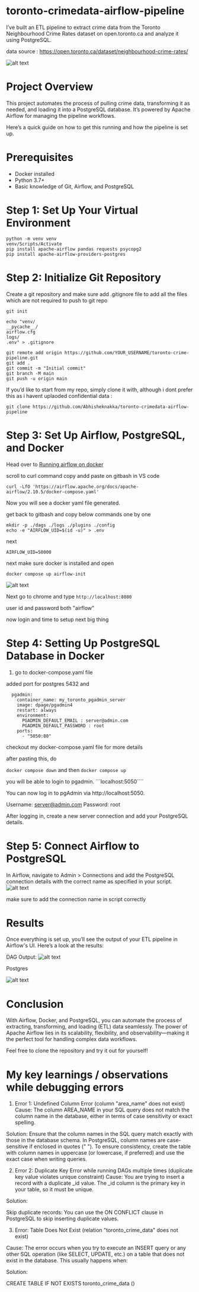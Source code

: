 # toronto-crimedata-airflow-pipeline
I’ve built an ETL pipeline to extract crime data from the Toronto Neighbourhood Crime Rates dataset on open.toronto.ca and analyze it using PostgreSQL.

data source : https://open.toronto.ca/dataset/neighbourhood-crime-rates/

![alt text](image-4.png)

# Project Overview
This project automates the process of pulling crime data, transforming it as needed, and loading it into a PostgreSQL database. It’s powered by Apache Airflow for managing the pipeline workflows.

Here’s a quick guide on how to get this running and how the pipeline is set up.

# Prerequisites
- Docker installed
- Python 3.7+
- Basic knowledge of Git, Airflow, and PostgreSQL

# Step 1: Set Up Your Virtual Environment

```
python -m venv venv
venv/Scripts/Activate
pip install apache-airflow pandas requests psycopg2
pip install apache-airflow-providers-postgres

```

# Step 2: Initialize Git Repository

Create a git repository and make sure add .gitignore file to add all the files which are not required to push to  git repo

```
git init
```

```
echo "venv/
__pycache__/
airflow.cfg
logs/
.env" > .gitignore
```

```
git remote add origin https://github.com/YOUR_USERNAME/toronto-crime-pipeline.git
git add .
git commit -m "Initial commit"
git branch -M main
git push -u origin main
```

If you’d like to start from my repo, simply clone it with, although i dont prefer this as i havent uplaoded confidential data :

```
git clone https://github.com/Abhisheknakka/toronto-crimedata-airflow-pipeline
```



# Step 3: Set Up Airflow, PostgreSQL, and Docker

Head over to [Running airflow on docker](https://airflow.apache.org/docs/apache-airflow/stable/howto/docker-compose/index.html)

scroll to curl command copy andd paste on gitbash in VS code
```
curl -LfO 'https://airflow.apache.org/docs/apache-airflow/2.10.5/docker-compose.yaml'
```

Now you will see a docker yaml file generated.

get back to gitbash and copy below commands one by one

```
mkdir -p ./dags ./logs ./plugins ./config
echo -e "AIRFLOW_UID=$(id -u)" > .env
```

next
```
AIRFLOW_UID=50000
```

next make sure docker is installed and open

```
docker compose up airflow-init
```
![alt text](image.png)


Next go to chrome and type ```http://localhost:8080```

user id and password both "airflow"


now login and time to setup next big thing

# Step 4: Setting Up PostgreSQL Database in Docker

1. go to docker-compose.yaml  file

added port for postgres 5432 and 

```
  pgadmin:
    container_name: my_toronto_pgadmin_server
    image: dpage/pgadmin4
    restart: always
    environment:
      PGADMIN_DEFAULT_EMAIL : server@admin.com
      PGADMIN_DEFAULT_PASSWORD : root
    ports:
      - "5050:80"
```

checkout my docker-compose.yaml file for more details


after pasting this, do 

```docker compose down```
and then 
```docker compose up```


you will be able to login to pgadmin.
```localhost:5050````

You can now log in to pgAdmin via http://localhost:5050.

Username: server@admin.com
Password: root

After logging in, create a new server connection and add your PostgreSQL details.



# Step 5: Connect Airflow to PostgreSQL
In Airflow, navigate to Admin > Connections and add the PostgreSQL connection details with the correct name as specified in your script.
![alt text](image-5.png)

make sure to add the connection  name in script correctly



# Results
Once everything is set up, you’ll see the output of your ETL pipeline in Airflow's UI. Here’s a look at the results:

DAG Output:
![alt text](image-2.png)

Postgres

![alt text](image-3.png)

# Conclusion
With Airflow, Docker, and PostgreSQL, you can automate the process of extracting, transforming, and loading (ETL) data seamlessly. The power of Apache Airflow lies in its scalability, flexibility, and observability—making it the perfect tool for handling complex data workflows.

Feel free to clone the repository and try it out for yourself!

# My key learnings / observations while debugging errors

1. Error 1: Undefined Column Error (column "area_name" does not exist)
Cause:
The column AREA_NAME in your SQL query does not match the column name in the database, either in terms of case sensitivity or exact spelling.

Solution:
Ensure that the column names in the SQL query match exactly with those in the database schema. In PostgreSQL, column names are case-sensitive if enclosed in quotes (" "). To ensure consistency, create the table with column names in uppercase (or lowercase, if preferred) and use the exact case when writing queries.

2. Error 2: Duplicate Key Error while running DAGs multiple times (duplicate key value violates unique constraint)
Cause:
You are trying to insert a record with a duplicate _id value. The _id column is the primary key in your table, so it must be unique.

Solution:

Skip duplicate records: You can use the ON CONFLICT clause in PostgreSQL to skip inserting duplicate values.

3. Error: Table Does Not Exist (relation "toronto_crime_data" does not exist)

Cause:
The error occurs when you try to execute an INSERT query or any other SQL operation (like SELECT, UPDATE, etc.) on a table that does not exist in the database. This usually happens when:

Solution: 

CREATE TABLE IF NOT EXISTS toronto_crime_data ()